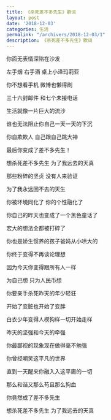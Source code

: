 ```yaml
---
title: 《杀死差不多先生》歌词
layout: post
date: '2018-12-03'
categories: 生活
permalink: "/archivers/2018-12-03/1"
description: 《杀死差不多先生》歌词
---
```


你面无表情深陷在沙发

左手烟 右手酒 桌上小泽玛莉亚

你不想看手机 微博也懒得刷

三十六封邮件 和七个未接电话

生活就像一片巨大的流沙

谁也无法阻止你自己一天一天的下沉

你自欺欺人 自己跟自己跳大神

最后你变成了差不多先生！

想杀死差不多先生 为了我远去的天真

那些粉碎的坚贞 没有人来验证

为了我永远回不去的天生

你被环境同化了 你的个性融化了

你自己的昨天也变成了一个黑色童话了

宏大的想法全都被打碎了

你也是娇生惯养的孩子爸妈从小哄大的

你终于变得不再谈论理想

因为今天你变得跟所有人一样

为自己想 只为人民币想

你要亲手杀死昨天的年少轻狂

开始了变脏也开始了变胖

白衣少年变得人模狗样一切开始走样

昨天的坚强和今天的牵强

你最鄙视的现象现在做得毫不勉强

你曾经嘲笑这平凡的世界

直到一天醒来你融入入这平庸的一切

那么和谐又那么苟且那么狗血

你竟然成了差不多先生

想杀死差不多先生 为了我远去的天真
